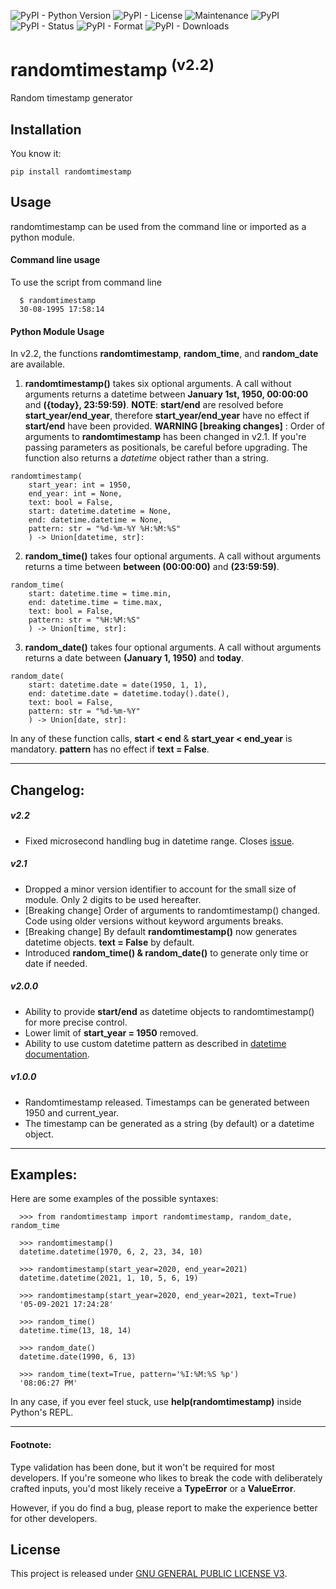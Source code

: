 ![PyPI - Python Version](https://img.shields.io/pypi/pyversions/randomtimestamp?label=Python) ![PyPI - License](https://img.shields.io/pypi/l/randomtimestamp?label=License&color=red) ![Maintenance](https://img.shields.io/maintenance/yes/2022?label=Maintained) ![PyPI](https://img.shields.io/pypi/v/randomtimestamp?label=PyPi) ![PyPI - Status](https://img.shields.io/pypi/status/randomtimestamp?label=Status) ![PyPI - Format](https://img.shields.io/pypi/format/randomtimestamp?label=Format) ![PyPI - Downloads](https://img.shields.io/pypi/dm/randomtimestamp?label=Downloads&color=yellow) 

# randomtimestamp <sup> (v2.2)</sup>
Random timestamp generator
## Installation
You know it:
```
pip install randomtimestamp
```
## Usage
randomtimestamp can be used from the command line or imported as a python module.

#### Command line usage
To use the script from command line
```
  $ randomtimestamp
  30-08-1995 17:58:14
```

#### Python Module Usage

In v2.2, the functions **randomtimestamp**, **random_time**, and **random_date** are available.

1.  **randomtimestamp()** takes six optional arguments. A call without arguments returns a datetime between **January 1st, 1950, 00:00:00** and **({today}, 23:59:59)**.
 **NOTE**: **start/end** are resolved before **start_year/end_year**, therefore **start_year/end_year** have no effect if **start/end** have been provided. 
 **WARNING [breaking changes]** : Order of arguments to **randomtimestamp** has been changed in v2.1. If you're passing parameters as positionals, be careful before upgrading. The function also returns a *datetime* object rather than a string. 
```
randomtimestamp(
    start_year: int = 1950,
    end_year: int = None,
    text: bool = False,
    start: datetime.datetime = None,
    end: datetime.datetime = None,
    pattern: str = "%d-%m-%Y %H:%M:%S"
    ) -> Union[datetime, str]:
```
2.  **random_time()** takes four optional arguments. A call without arguments returns a time between **between (00:00:00)** and **(23:59:59)**.
 
```
random_time(
    start: datetime.time = time.min,
    end: datetime.time = time.max,
    text: bool = False,
    pattern: str = "%H:%M:%S"
    ) -> Union[time, str]:
```
3.  **random_date()** takes four optional arguments. A call without arguments returns a date between **(January 1, 1950)** and **today**.
 
```
random_date(
    start: datetime.date = date(1950, 1, 1),
    end: datetime.date = datetime.today().date(),
    text: bool = False,
    pattern: str = "%d-%m-%Y"
    ) -> Union[date, str]:
```
In any of these function calls, **start < end** & **start_year < end_year** is mandatory. **pattern** has no effect if **text = False**.

---

## Changelog:

##### v2.2
- Fixed microsecond handling bug in datetime range. Closes [issue](https://github.com/ByteBaker/ubuntu21-btfix/issues/1).

##### v2.1 
- Dropped a minor version identifier to account for the small size of module. Only 2 digits to be used hereafter.
- [Breaking change] Order of arguments to randomtimestamp() changed. Code using older versions without keyword arguments breaks.
- [Breaking change] By default **randomtimestamp()** now generates datetime objects. **text = False** by default.
- Introduced **random_time() & random_date()** to generate only time or date if needed.
##### v2.0.0
- Ability to provide **start/end** as datetime objects to randomtimestamp() for more precise control.
- Lower limit of **start_year = 1950** removed.
- Ability to use custom datetime pattern as described in [datetime documentation](https://docs.python.org/3/library/datetime.html#strftime-and-strptime-format-codes).
##### v1.0.0
- Randomtimestamp released. Timestamps can be generated between 1950 and current_year.
- The timestamp can be generated as a string (by default) or a datetime object.

---


## Examples:
Here are some examples of the possible syntaxes:
```
  >>> from randomtimestamp import randomtimestamp, random_date, random_time

  >>> randomtimestamp()
  datetime.datetime(1970, 6, 2, 23, 34, 10)

  >>> randomtimestamp(start_year=2020, end_year=2021)
  datetime.datetime(2021, 1, 10, 5, 6, 19)

  >>> randomtimestamp(start_year=2020, end_year=2021, text=True)
  '05-09-2021 17:24:28'

  >>> random_time()
  datetime.time(13, 18, 14)

  >>> random_date()
  datetime.date(1990, 6, 13)
  
  >>> random_time(text=True, pattern='%I:%M:%S %p')
  '08:06:27 PM'
```
In any case, if you ever feel stuck, use **help(randomtimestamp)** inside Python's REPL. 

---

#### Footnote:
Type validation has been done, but it won't be required for most developers. If you're someone who likes to break the code with deliberately crafted inputs, you'd most likely receive a **TypeError** or a **ValueError**.

However, if you do find a bug, please report to make the experience better for other developers.


## License
This project is released under [GNU GENERAL PUBLIC LICENSE V3](https://www.gnu.org/licenses/gpl-3.0.en.html).
